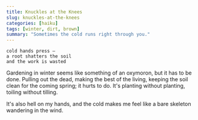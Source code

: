 ```yaml
---
title: Knuckles at the Knees
slug: knuckles-at-the-knees
categories: [haiku]
tags: [winter, dirt, brown]
summary: "Sometimes the cold runs right through you."
---
```


```
cold hands press —
a root shatters the soil
and the work is wasted
```

Gardening in winter seems like something of an oxymoron, but it has to be done.
Pulling out the dead, making the best of the living, keeping the soil clean for the coming spring; it hurts to do.
It's planting without planting, toiling without tilling. 

It's also hell on my hands, and the cold makes me feel like a bare skeleton wandering in the wind.
